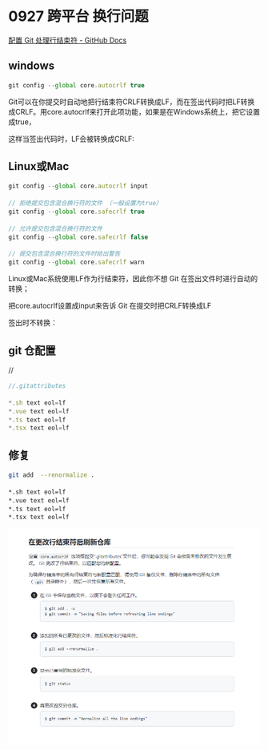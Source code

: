 # 0927 跨平台 换行问题

[配置 Git 处理行结束符 - GitHub Docs](https://docs.github.com/cn/get-started/getting-started-with-git/configuring-git-to-handle-line-endings)

## windows

```jsx
git config --global core.autocrlf true
```

Git可以在你提交时自动地把行结束符CRLF转换成LF，而在签出代码时把LF转换成CRLF。用core.autocrlf来打开此项功能，如果是在Windows系统上，把它设置成true，

这样当签出代码时，LF会被转换成CRLF:

## Linux或Mac

```jsx
git config --global core.autocrlf input

// 拒绝提交包含混合换行符的文件 （一般设置为true）
git config --global core.safecrlf true   

// 允许提交包含混合换行符的文件
git config --global core.safecrlf false   

// 提交包含混合换行符的文件时给出警告
git config --global core.safecrlf warn

```

Linux或Mac系统使用LF作为行结束符，因此你不想 Git 在签出文件时进行自动的转换；

把core.autocrlf设置成input来告诉 Git 在提交时把CRLF转换成LF

签出时不转换：

## git 仓配置

//

```jsx
//.gitattributes

*.sh text eol=lf
*.vue text eol=lf
*.ts text eol=lf
*.tsx text eol=lf

```

## 修复

```bash
git add  --renormalize .

*.sh text eol=lf
*.vue text eol=lf
*.ts text eol=lf
*.tsx text eol=lf
```

![Untitled](0927%20%E8%B7%A8%E5%B9%B3%E5%8F%B0%20%E6%8D%A2%E8%A1%8C%E9%97%AE%E9%A2%98%209d4a6bd8ffba4e508f98a0fab5b96c8e/Untitled.png)